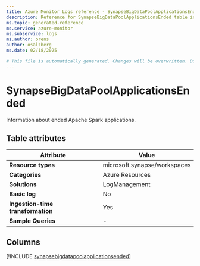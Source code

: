 ```yaml
---
title: Azure Monitor Logs reference - SynapseBigDataPoolApplicationsEnded
description: Reference for SynapseBigDataPoolApplicationsEnded table in Azure Monitor Logs.
ms.topic: generated-reference
ms.service: azure-monitor
ms.subservice: logs
ms.author: orens
author: osalzberg
ms.date: 02/18/2025

# This file is automatically generated. Changes will be overwritten. Do not change this file directly.
---
```


# SynapseBigDataPoolApplicationsEnded

Information about ended Apache Spark applications.


## Table attributes

|Attribute|Value|
|---|---|
|**Resource types**|microsoft.synapse/workspaces|
|**Categories**|Azure Resources|
|**Solutions**| LogManagement|
|**Basic log**|No|
|**Ingestion-time transformation**|Yes|
|**Sample Queries**|-|



## Columns
  
[!INCLUDE [synapsebigdatapoolapplicationsended](~/reusable-content/ce-skilling/azure/includes/azure-monitor/reference/tables/synapsebigdatapoolapplicationsended-include.md)]
